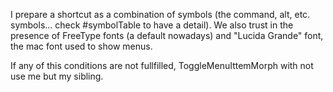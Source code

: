 I prepare a shortcut as a combination of symbols (the command, alt, etc. symbols... check #symbolTable to have a detail). 
We also trust in the presence of FreeType fonts (a default nowadays) and "Lucida Grande" font, the mac font used to show menus. 

If any of this conditions are not fullfilled, ToggleMenuIttemMorph with not use me but my sibling.